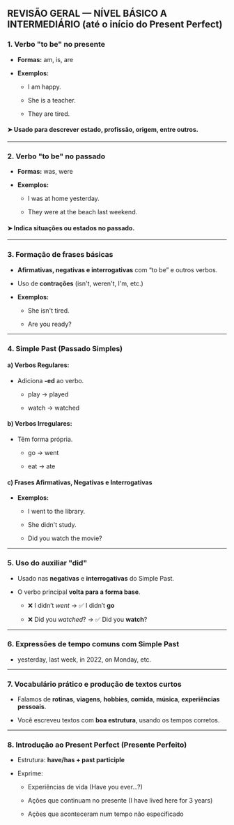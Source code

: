 ## **REVISÃO GERAL — NÍVEL BÁSICO A INTERMEDIÁRIO (até o início do Present Perfect)**

###  1. **Verbo "to be" no presente**
 
- **Formas:** am, is, are
     
- **Exemplos:**
    
    - I am happy.
        
    - She is a teacher.
        
    - They are tired.
         

#### ➤ Usado para descrever **estado**, **profissão**, **origem**, entre outros.

---

###  2. **Verbo "to be" no passado**

- **Formas:** was, were
    
- **Exemplos:**
    
    - I was at home yesterday.
        
    - They were at the beach last weekend.
        

#### ➤ Indica **situações ou estados no passado**.

---

###  3. **Formação de frases básicas**

- **Afirmativas, negativas e interrogativas** com “to be” e outros verbos.
    
- Uso de **contrações** (isn't, weren't, I'm, etc.)
    
- **Exemplos:**
    
    - She isn't tired.
        
    - Are you ready?
        

---

###  4. **Simple Past (Passado Simples)**

#### a) **Verbos Regulares:**

- Adiciona **-ed** ao verbo.
    
    - play → played
        
    - watch → watched
        

#### b) **Verbos Irregulares:**

- Têm forma própria.
    
    - go → went
        
    - eat → ate
        

#### c) **Frases Afirmativas, Negativas e Interrogativas**

- **Exemplos:**
    
    - I went to the library.
        
    - She didn't study.
        
    - Did you watch the movie?
        

---

###  5. **Uso do auxiliar "did"**

- Usado nas **negativas** e **interrogativas** do Simple Past.
    
- O verbo principal **volta para a forma base**.
    
    - ❌ I didn’t _went_ → ✅ I didn’t **go**
        
    - ❌ Did you _watched_? → ✅ Did you **watch**?
        

---

###  6. **Expressões de tempo comuns com Simple Past**

- yesterday, last week, in 2022, on Monday, etc.
    

---

###  7. **Vocabulário prático e produção de textos curtos**

- Falamos de **rotinas**, **viagens**, **hobbies**, **comida**, **música**, **experiências pessoais**.
    
- Você escreveu textos com **boa estrutura**, usando os tempos corretos.
    

---

###  8. **Introdução ao Present Perfect (Presente Perfeito)**

- Estrutura: **have/has + past participle**
    
- Exprime:
    
    - Experiências de vida (Have you ever...?)
        
    - Ações que continuam no presente (I have lived here for 3 years)
        
    - Ações que aconteceram num tempo não especificado